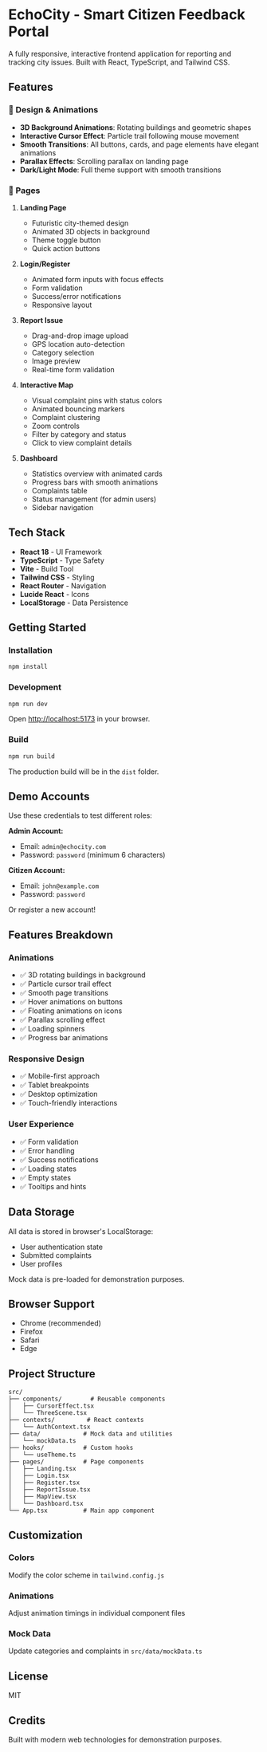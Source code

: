 # EchoCity - Smart Citizen Feedback Portal

A fully responsive, interactive frontend application for reporting and tracking city issues. Built with React, TypeScript, and Tailwind CSS.

## Features

### 🎨 Design & Animations
- **3D Background Animations**: Rotating buildings and geometric shapes
- **Interactive Cursor Effect**: Particle trail following mouse movement
- **Smooth Transitions**: All buttons, cards, and page elements have elegant animations
- **Parallax Effects**: Scrolling parallax on landing page
- **Dark/Light Mode**: Full theme support with smooth transitions

### 📱 Pages

1. **Landing Page**
   - Futuristic city-themed design
   - Animated 3D objects in background
   - Theme toggle button
   - Quick action buttons

2. **Login/Register**
   - Animated form inputs with focus effects
   - Form validation
   - Success/error notifications
   - Responsive layout

3. **Report Issue**
   - Drag-and-drop image upload
   - GPS location auto-detection
   - Category selection
   - Image preview
   - Real-time form validation

4. **Interactive Map**
   - Visual complaint pins with status colors
   - Animated bouncing markers
   - Complaint clustering
   - Zoom controls
   - Filter by category and status
   - Click to view complaint details

5. **Dashboard**
   - Statistics overview with animated cards
   - Progress bars with smooth animations
   - Complaints table
   - Status management (for admin users)
   - Sidebar navigation

## Tech Stack

- **React 18** - UI Framework
- **TypeScript** - Type Safety
- **Vite** - Build Tool
- **Tailwind CSS** - Styling
- **React Router** - Navigation
- **Lucide React** - Icons
- **LocalStorage** - Data Persistence

## Getting Started

### Installation

```bash
npm install
```

### Development

```bash
npm run dev
```

Open [http://localhost:5173](http://localhost:5173) in your browser.

### Build

```bash
npm run build
```

The production build will be in the `dist` folder.

## Demo Accounts

Use these credentials to test different roles:

**Admin Account:**
- Email: `admin@echocity.com`
- Password: `password` (minimum 6 characters)

**Citizen Account:**
- Email: `john@example.com`
- Password: `password`

Or register a new account!

## Features Breakdown

### Animations
- ✅ 3D rotating buildings in background
- ✅ Particle cursor trail effect
- ✅ Smooth page transitions
- ✅ Hover animations on buttons
- ✅ Floating animations on icons
- ✅ Parallax scrolling effect
- ✅ Loading spinners
- ✅ Progress bar animations

### Responsive Design
- ✅ Mobile-first approach
- ✅ Tablet breakpoints
- ✅ Desktop optimization
- ✅ Touch-friendly interactions

### User Experience
- ✅ Form validation
- ✅ Error handling
- ✅ Success notifications
- ✅ Loading states
- ✅ Empty states
- ✅ Tooltips and hints

## Data Storage

All data is stored in browser's LocalStorage:
- User authentication state
- Submitted complaints
- User profiles

Mock data is pre-loaded for demonstration purposes.

## Browser Support

- Chrome (recommended)
- Firefox
- Safari
- Edge

## Project Structure

```
src/
├── components/        # Reusable components
│   ├── CursorEffect.tsx
│   └── ThreeScene.tsx
├── contexts/         # React contexts
│   └── AuthContext.tsx
├── data/            # Mock data and utilities
│   └── mockData.ts
├── hooks/           # Custom hooks
│   └── useTheme.ts
├── pages/           # Page components
│   ├── Landing.tsx
│   ├── Login.tsx
│   ├── Register.tsx
│   ├── ReportIssue.tsx
│   ├── MapView.tsx
│   └── Dashboard.tsx
└── App.tsx          # Main app component
```

## Customization

### Colors
Modify the color scheme in `tailwind.config.js`

### Animations
Adjust animation timings in individual component files

### Mock Data
Update categories and complaints in `src/data/mockData.ts`

## License

MIT

## Credits

Built with modern web technologies for demonstration purposes.
